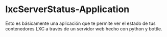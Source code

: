 # lxcServerStatus-Application
Esto es básicamente una aplicación que te permite ver el estado de tus contenedores LXC a través de un servidor web hecho con python y bottle.
